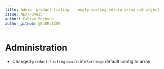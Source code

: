 ```yaml
---
title: Admin `product-listing` - empty sorting return array not object
issue: NEXT-34825
author: Fabian Boensch
author_github: @En0Ma1259
---
```

# Administration
* Changed `product-listing` `availableSortings` default config to array
